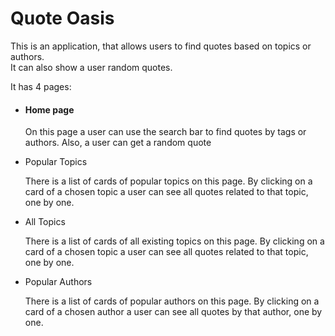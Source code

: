 <h1>Quote Oasis</h1>

<p>This is an application, that allows users to find quotes based on topics or authors.<br>
    It can also show a user random quotes.</p>
<p>It has 4 pages:</p>
<ul>
  <li><h4>Home page</h4></li>
    <p>On this page a user can use the search bar to find quotes by tags or authors. Also, a user can get a random quote</p>
  <li>Popular Topics</li>
    <p>There is a list of cards of popular topics on this page. By clicking on a card of a chosen topic a user can see all quotes related to that topic, one by one.</p>
  <li>All Topics</li>
    <p>There is a list of cards of all existing topics on this page. By clicking on a card of a chosen topic a user can see all quotes related to that topic, one by one.</p>
  <li>Popular Authors</li>
    <p>There is a list of cards of popular authors on this page. By clicking on a card of a chosen author a user can see all quotes by that author, one by one.</p>
</ul>
  
  

